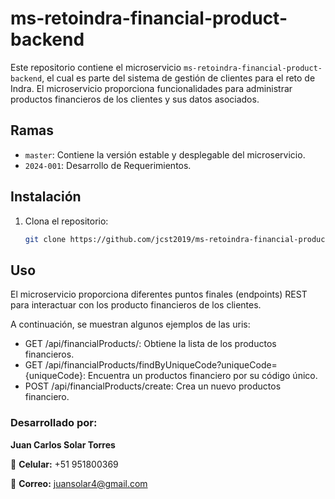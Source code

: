 # ms-retoindra-financial-product-backend

Este repositorio contiene el microservicio `ms-retoindra-financial-product-backend`, el cual es parte del sistema de gestión de clientes para el reto de Indra. El microservicio proporciona funcionalidades para administrar productos financieros de los clientes y sus datos asociados.

## Ramas

- `master`: Contiene la versión estable y desplegable del microservicio.
- `2024-001`: Desarrollo de Requerimientos.

## Instalación

1. Clona el repositorio:

   ```bash
   git clone https://github.com/jcst2019/ms-retoindra-financial-product-backend.git

## Uso
El microservicio proporciona diferentes puntos finales (endpoints) REST para interactuar con los producto financieros de los clientes.

A continuación, se muestran algunos ejemplos de las uris:

- GET /api/financialProducts/: Obtiene la lista de los productos financieros.
- GET /api/financialProducts/findByUniqueCode?uniqueCode={uniqueCode}: Encuentra un productos financiero por su código único.
- POST /api/financialProducts/create: Crea un nuevo productos financiero.

### Desarrollado por:

**Juan Carlos Solar Torres**

📱 **Celular:** +51 951800369

📧 **Correo:** juansolar4@gmail.com
